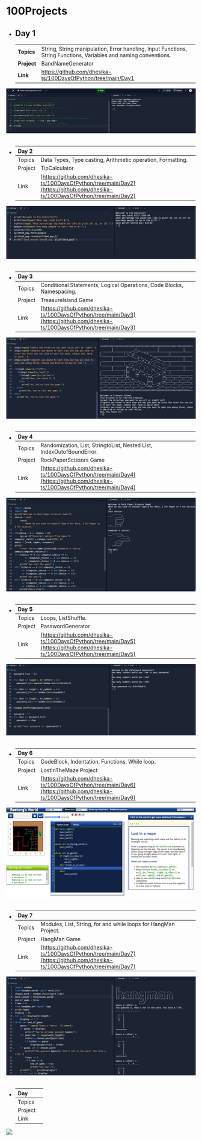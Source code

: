 # 100Projects ##

- ## Day 1 ##
  <table>
    <tr>
        <td><strong>Topics</strong></td>
        <td>String, String manipulation, Error handling, Input Functions,<br/> String Functions, Variables and naming conventions.</td>
    </tr>
    <tr>
        <td><strong>Project</strong></td>
        <td>BandNameGenerator</td>
    </tr>
    <tr>
        <td><strong>Link</strong></td>
        <td><a href="https://github.com/dhesika-ts/100DaysOfPython/tree/main/Day1">https://github.com/dhesika-ts/100DaysOfPython/tree/main/Day1</a></td>
    </tr>
  </table>

![BandNameGenerator<](/Day1/BandNameGenerator_Project.png)<br/><br/>
 

- | Day 2   |                                                                   |
  |-------- |-------------------------------------------------------------------|
  | Topics  | Data Types, Type casting, Arithmetic operation, Formatting. |
  | Project | TipCalculator |
  | Link    | [https://github.com/dhesika-ts/100DaysOfPython/tree/main/Day2](https://github.com/dhesika-ts/100DaysOfPython/tree/main/Day2) |
![TipCalculator](/Day2/TipCalculator.png)<br/><br/>

- | Day 3   |                                                                   |
  |-------- |-------------------------------------------------------------------|
  | Topics  | Conditional Statements, Logical Operations, Code Blocks, Namespacing. |
  | Project | TreasureIsland Game |
  | Link    | [https://github.com/dhesika-ts/100DaysOfPython/tree/main/Day3](https://github.com/dhesika-ts/100DaysOfPython/tree/main/Day3) |
![TresureIsland_project](/Day3/TresureIsland_project.png)<br/><br/>

- | Day 4   |                                                                   |
  |-------- |-------------------------------------------------------------------|
  | Topics  | Randomization, List, StringtoList, Nested List, IndexOutofBoundError. |
  | Project | RockPaperScissors Game |
  | Link    | [https://github.com/dhesika-ts/100DaysOfPython/tree/main/Day4](https://github.com/dhesika-ts/100DaysOfPython/tree/main/Day4) |
![RockPaperScissorsGame_Project](/Day4/RockPaperScissorsGame_Project.png)<br/><br/>

- | Day 5   |                                                                   |
  |-------- |-------------------------------------------------------------------|
  | Topics  | Loops, ListShuffle. |
  | Project | PasswordGenerator |
  | Link    | [https://github.com/dhesika-ts/100DaysOfPython/tree/main/Day5](https://github.com/dhesika-ts/100DaysOfPython/tree/main/Day5) |
![PasswordGenerator_Project](/Day5/PasswordGenerator_Project.png)<br/><br/>

- | Day 6   |                                                                   |
  |-------- |-------------------------------------------------------------------|
  | Topics  | CodeBlock, Indentation, Functions, While loop. |
  | Project | LostInTheMaze Project |
  | Link    | [https://github.com/dhesika-ts/100DaysOfPython/tree/main/Day6](https://github.com/dhesika-ts/100DaysOfPython/tree/main/Day6) |
![LostInTheMaze_Project](/Day6/LostInTheMaze_Project.png)<br/><br/>

- | Day 7   |                                                                   |
  |-------- |-------------------------------------------------------------------|
  | Topics  | Modules, List, String, for and while loops for HangMan Project. |
  | Project | HangMan Game |
  | Link    | [https://github.com/dhesika-ts/100DaysOfPython/tree/main/Day7](https://github.com/dhesika-ts/100DaysOfPython/tree/main/Day7) |
![Hangman_Project](/Day7/Hangman_Project.png)<br/><br/>

- | Day    |                                                                   |
  |-------- |-------------------------------------------------------------------|
  | Topics  |  |
  | Project |  |
  | Link    |  |
 ![](/Day8/.png)<br/><br/>



